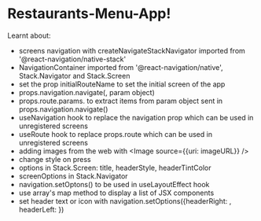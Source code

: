 # Restaurants-Menu-App!
Learnt about:
- screens navigation with createNavigateStackNavigator imported from '@react-navigation/native-stack'
- NavigationContainer imported from '@react-navigation/native', Stack.Navigator and Stack.Screen
- set the prop initialRouteName to set the initial screen of the app
- props.navigation.navigate(<screen name>, param object)
- props.route.params.<key name> to extract items from param object sent in props.navigation.navigate()
- useNavigation hook to replace the navigation prop which can be used in unregistered screens
- useRoute hook to replace props.route which can be used in unregistered screens
- adding images from the web with <Image source={{uri: imageURL}} />
- change style on press
- options in Stack.Screen: title, headerStyle, headerTintColor
- screenOptions in Stack.Navigator
- navigation.setOptons() to be used in useLayoutEffect hook
- use array's map method to display a list of JSX components
- set header text or icon with navigation.setOptions({headerRight: <JSX component>, headerLeft: <JSX component>})
